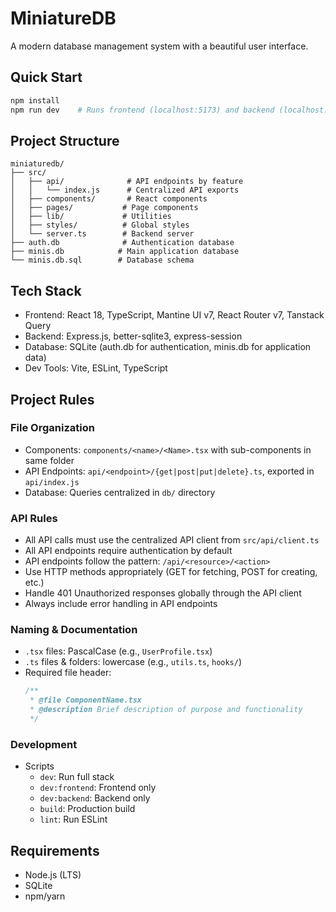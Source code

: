 # MiniatureDB

A modern database management system with a beautiful user interface.

## Quick Start
```bash
npm install
npm run dev    # Runs frontend (localhost:5173) and backend (localhost:3001)
```

## Project Structure
```
miniaturedb/
├── src/
│   ├── api/              # API endpoints by feature
│   │   └── index.js      # Centralized API exports
│   ├── components/       # React components
│   ├── pages/           # Page components
│   ├── lib/             # Utilities
│   ├── styles/          # Global styles
│   └── server.ts        # Backend server
├── auth.db              # Authentication database
├── minis.db            # Main application database
└── minis.db.sql        # Database schema
```

## Tech Stack
- Frontend: React 18, TypeScript, Mantine UI v7, React Router v7, Tanstack Query
- Backend: Express.js, better-sqlite3, express-session
- Database: SQLite (auth.db for authentication, minis.db for application data)
- Dev Tools: Vite, ESLint, TypeScript

## Project Rules

### File Organization
- Components: `components/<name>/<Name>.tsx` with sub-components in same folder
- API Endpoints: `api/<endpoint>/{get|post|put|delete}.ts`, exported in `api/index.js`
- Database: Queries centralized in `db/` directory

### API Rules
- All API calls must use the centralized API client from `src/api/client.ts`
- All API endpoints require authentication by default
- API endpoints follow the pattern: `/api/<resource>/<action>`
- Use HTTP methods appropriately (GET for fetching, POST for creating, etc.)
- Handle 401 Unauthorized responses globally through the API client
- Always include error handling in API endpoints

### Naming & Documentation
- `.tsx` files: PascalCase (e.g., `UserProfile.tsx`)
- `.ts` files & folders: lowercase (e.g., `utils.ts`, `hooks/`)
- Required file header:
  ```typescript
  /**
   * @file ComponentName.tsx
   * @description Brief description of purpose and functionality
   */
  ```

### Development
- Scripts
  - `dev`: Run full stack
  - `dev:frontend`: Frontend only
  - `dev:backend`: Backend only
  - `build`: Production build
  - `lint`: Run ESLint

## Requirements
- Node.js (LTS)
- SQLite
- npm/yarn
